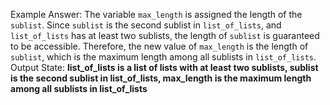 Example Answer:
The variable `max_length` is assigned the length of the `sublist`. Since `sublist` is the second sublist in `list_of_lists`, and `list_of_lists` has at least two sublists, the length of `sublist` is guaranteed to be accessible. Therefore, the new value of `max_length` is the length of `sublist`, which is the maximum length among all sublists in `list_of_lists`.
Output State: **list_of_lists is a list of lists with at least two sublists, sublist is the second sublist in list_of_lists, max_length is the maximum length among all sublists in list_of_lists**